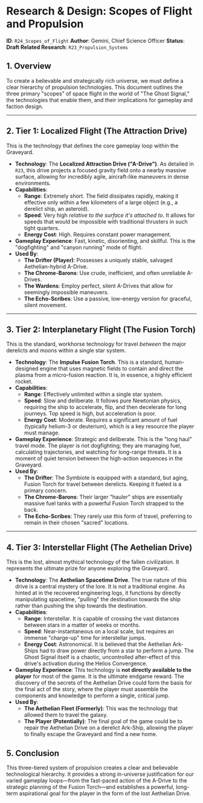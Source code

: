 # Research & Design: Scopes of Flight and Propulsion

**ID**: `R24_Scopes_of_Flight`
**Author**: Gemini, Chief Science Officer
**Status**: **Draft**
**Related Research**: `R23_Propulsion_Systems`

## 1. Overview

To create a believable and strategically rich universe, we must define a clear hierarchy of propulsion technologies. This document outlines the three primary "scopes" of space flight in the world of "The Ghost Signal," the technologies that enable them, and their implications for gameplay and faction design.

---

## 2. Tier 1: Localized Flight (The Attraction Drive)

This is the technology that defines the core gameplay loop within the Graveyard.

*   **Technology**: The **Localized Attraction Drive ("A-Drive")**. As detailed in `R23`, this drive projects a focused gravity field onto a nearby massive surface, allowing for incredibly agile, aircraft-like maneuvers in dense environments.
*   **Capabilities**:
    *   **Range**: Extremely short. The field dissipates rapidly, making it effective only within a few kilometers of a large object (e.g., a derelict ship, an asteroid).
    *   **Speed**: Very high *relative to the surface it's attached to*. It allows for speeds that would be impossible with traditional thrusters in such tight quarters.
    *   **Energy Cost**: High. Requires constant power management.
*   **Gameplay Experience**: Fast, kinetic, disorienting, and skillful. This is the "dogfighting" and "canyon running" mode of flight.
*   **Used By**:
    *   **The Drifter (Player)**: Possesses a uniquely stable, salvaged Aethelian-hybrid A-Drive.
    *   **The Chrome-Barons**: Use crude, inefficient, and often unreliable A-Drives.
    *   **The Wardens**: Employ perfect, silent A-Drives that allow for seemingly impossible maneuvers.
    *   **The Echo-Scribes**: Use a passive, low-energy version for graceful, silent movement.

---

## 3. Tier 2: Interplanetary Flight (The Fusion Torch)

This is the standard, workhorse technology for travel *between* the major derelicts and moons within a single star system.

*   **Technology**: The **Impulse Fusion Torch**. This is a standard, human-designed engine that uses magnetic fields to contain and direct the plasma from a micro-fusion reaction. It is, in essence, a highly efficient rocket.
*   **Capabilities**:
    *   **Range**: Effectively unlimited within a single star system.
    *   **Speed**: Slow and deliberate. It follows pure Newtonian physics, requiring the ship to accelerate, flip, and then decelerate for long journeys. Top speed is high, but acceleration is poor.
    *   **Energy Cost**: Moderate. Requires a significant amount of fuel (typically helium-3 or deuterium), which is a key resource the player must manage.
*   **Gameplay Experience**: Strategic and deliberate. This is the "long haul" travel mode. The player is not dogfighting; they are managing fuel, calculating trajectories, and watching for long-range threats. It is a moment of quiet tension between the high-action sequences in the Graveyard.
*   **Used By**:
    *   **The Drifter**: The Symbiote is equipped with a standard, but aging, Fusion Torch for travel between derelicts. Keeping it fueled is a primary concern.
    *   **The Chrome-Barons**: Their larger "hauler" ships are essentially massive fuel tanks with a powerful Fusion Torch strapped to the back.
    *   **The Echo-Scribes**: They rarely use this form of travel, preferring to remain in their chosen "sacred" locations.

---

## 4. Tier 3: Interstellar Flight (The Aethelian Drive)

This is the lost, almost mythical technology of the fallen civilization. It represents the ultimate prize for anyone exploring the Graveyard.

*   **Technology**: The **Aethelian Spacetime Drive**. The true nature of this drive is a central mystery of the lore. It is not a traditional engine. As hinted at in the recovered engineering logs, it functions by directly manipulating spacetime, "pulling" the destination towards the ship rather than pushing the ship towards the destination.
*   **Capabilities**:
    *   **Range**: Interstellar. It is capable of crossing the vast distances between stars in a matter of weeks or months.
    *   **Speed**: Near-instantaneous on a local scale, but requires an immense "charge-up" time for interstellar jumps.
    *   **Energy Cost**: Astronomical. It is believed that the Aethelian Ark-Ships had to draw power directly from a star to perform a jump. The Ghost Signal itself is a chaotic, uncontrolled after-effect of this drive's activation during the Helios Convergence.
*   **Gameplay Experience**: This technology is **not directly available to the player** for most of the game. It is the ultimate endgame reward. The discovery of the secrets of the Aethelian Drive could form the basis for the final act of the story, where the player must assemble the components and knowledge to perform a single, critical jump.
*   **Used By**:
    *   **The Aethelian Fleet (Formerly)**: This was the technology that allowed them to travel the galaxy.
    *   **The Player (Potentially)**: The final goal of the game could be to repair the Aethelian Drive on a derelict Ark-Ship, allowing the player to finally escape the Graveyard and find a new home.

## 5. Conclusion

This three-tiered system of propulsion creates a clear and believable technological hierarchy. It provides a strong in-universe justification for our varied gameplay loops—from the fast-paced action of the A-Drive to the strategic planning of the Fusion Torch—and establishes a powerful, long-term aspirational goal for the player in the form of the lost Aethelian Drive.
